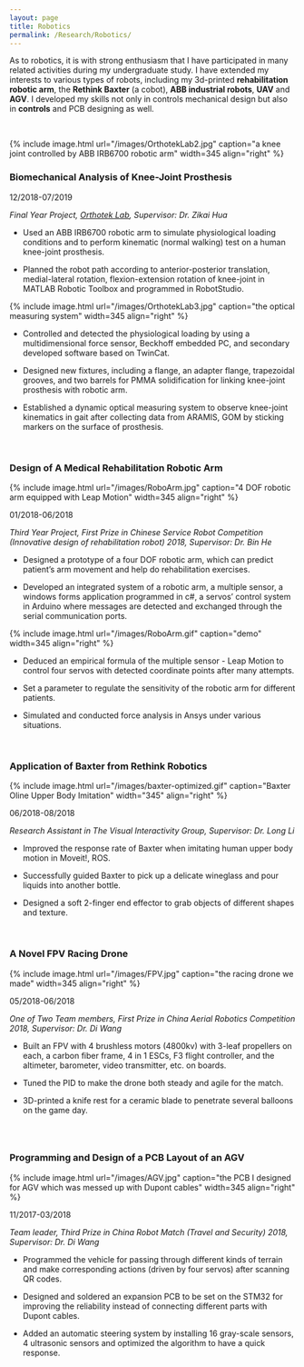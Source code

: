 ```yaml
---
layout: page
title: Robotics
permalink: /Research/Robotics/
---
```


As to robotics, it is with strong enthusiasm that I have participated in many related activities during my undergraduate study. I have extended my interests to various types of robots, including my 3d-printed **rehabilitation robotic arm**, the **Rethink Baxter** (a cobot), **ABB industrial robots**, **UAV** and **AGV**. I developed my skills not only in controls mechanical design but also in **controls** and PCB designing as well. 

&nbsp;

{% include image.html url="/images/OrthotekLab2.jpg" caption="a knee joint controlled by ABB IRB6700 robotic arm" width=345 align="right" %}

### **Biomechanical Analysis of Knee-Joint Prosthesis**

12/2018-07/2019

*Final Year Project, [Orthotek Lab](http://www.orthotek-lab.org/?_l=en), Supervisor: Dr. Zikai Hua*

- Used an ABB IRB6700 robotic arm to simulate physiological loading conditions and to perform kinematic (normal walking) test on a human knee-joint prosthesis.

- Planned the robot path according to anterior-posterior translation, medial-lateral rotation, flexion-extension rotation of knee-joint in MATLAB Robotic Toolbox and programmed in RobotStudio.

{% include image.html url="/images/OrthotekLab3.jpg" caption="the optical measuring system" width=345 align="right" %}

- Controlled and detected the physiological loading by using a multidimensional force sensor, Beckhoff embedded PC, and secondary developed software based on TwinCat.

- Designed new fixtures, including a flange, an adapter flange, trapezoidal grooves, and two barrels for PMMA solidification for linking knee-joint prosthesis with robotic arm.

- Established a dynamic optical measuring system to observe knee-joint kinematics in gait after collecting data from ARAMIS, GOM by sticking markers on the surface of prosthesis.

&nbsp;

### **Design of A Medical Rehabilitation Robotic Arm**

{% include image.html url="/images/RoboArm.jpg" caption="4 DOF robotic arm equipped with Leap Motion" width=345 align="right" %}

01/2018-06/2018

*Third Year Project, First Prize in Chinese Service Robot Competition (Innovative design of rehabilitation robot) 2018, Supervisor: Dr. Bin He*

- Designed a prototype of a four DOF robotic arm, which can predict patient’s arm movement and help do rehabilitation exercises.

- Developed an integrated system of a robotic arm, a multiple sensor, a windows forms application programmed in c#, a servos’ control system in Arduino where messages are detected and exchanged through the serial communication ports.

{% include image.html url="/images/RoboArm.gif" caption="demo" width=345 align="right" %}

- Deduced an empirical formula of the multiple sensor - Leap Motion to control four servos with detected coordinate points after many attempts.

- Set a parameter to regulate the sensitivity of the robotic arm for different patients.

- Simulated and conducted force analysis in Ansys under various situations.

&nbsp;

### **Application of Baxter from Rethink Robotics**

{% include image.html url="/images/baxter-optimized.gif" caption="Baxter Oline Upper Body Imitation" width="345" align="right" %}

06/2018-08/2018

*Research Assistant in The Visual Interactivity Group, Supervisor: Dr. Long Li*

- Improved the response rate of Baxter when imitating human upper body motion in Moveit!, ROS.

- Successfully guided Baxter to pick up a delicate wineglass and pour liquids into another bottle.

- Designed a soft 2-finger end effector to grab objects of different shapes and texture.

&nbsp;

### **A Novel FPV Racing Drone**

{% include image.html url="/images/FPV.jpg" caption="the racing drone we made" width=345 align="right" %}

05/2018-06/2018

*One of Two Team members, First Prize in China Aerial Robotics Competition 2018, Supervisor: Dr. Di Wang*

- Built an FPV with 4 brushless motors (4800kv) with 3-leaf propellers on each, a carbon
  fiber frame, 4 in 1 ESCs, F3 flight controller, and the altimeter, barometer, video transmitter, etc. on boards.

- Tuned the PID to make the drone both steady and agile for the match.

- 3D-printed a knife rest for a ceramic blade to penetrate several balloons on the game day.

### &nbsp;

### **Programming and Design of a PCB Layout of an AGV**

{% include image.html url="/images/AGV.jpg" caption="the PCB I designed for AGV which was messed up with Dupont cables" width=345 align="right" %}

11/2017-03/2018

*Team leader, Third Prize in China Robot Match (Travel and Security) 2018, Supervisor: Dr. Di Wang*

- Programmed the vehicle for passing through different kinds of terrain and make corresponding actions (driven by four servos) after scanning QR codes.

- Designed and soldered an expansion PCB to be set on the STM32 for improving the
  reliability instead of connecting different parts with Dupont cables.

- Added an automatic steering system by installing 16 gray-scale sensors, 4 ultrasonic
  sensors and optimized the algorithm to have a quick response.

